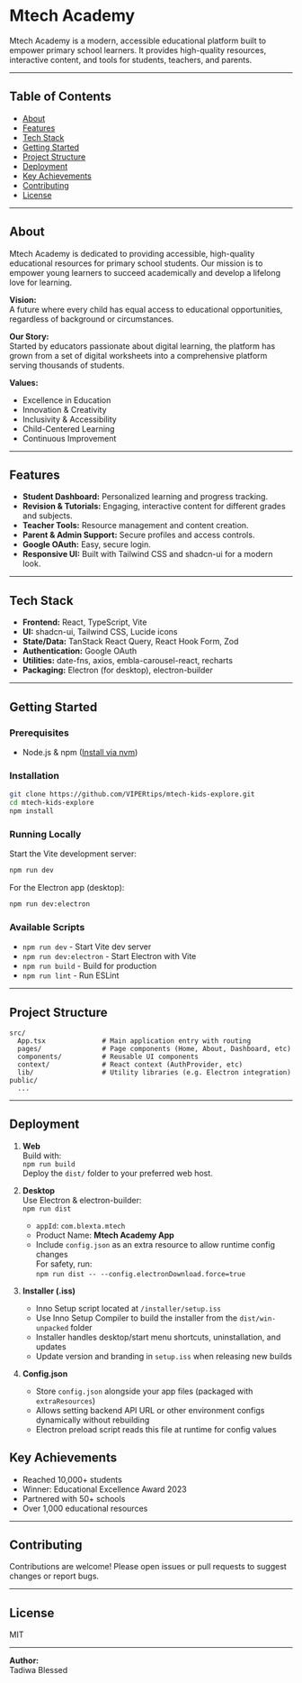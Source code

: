 # Mtech Academy

Mtech Academy is a modern, accessible educational platform built to empower primary school learners. It provides high-quality resources, interactive content, and tools for students, teachers, and parents.

---

## Table of Contents

- [About](#about)
- [Features](#features)
- [Tech Stack](#tech-stack)
- [Getting Started](#getting-started)
- [Project Structure](#project-structure)
- [Deployment](#deployment)
- [Key Achievements](#key-achievements)
- [Contributing](#contributing)
- [License](#license)

---

## About

Mtech Academy is dedicated to providing accessible, high-quality educational resources for primary school students. Our mission is to empower young learners to succeed academically and develop a lifelong love for learning.

**Vision:**  
A future where every child has equal access to educational opportunities, regardless of background or circumstances.

**Our Story:**  
Started by educators passionate about digital learning, the platform has grown from a set of digital worksheets into a comprehensive platform serving thousands of students.

**Values:**
- Excellence in Education
- Innovation & Creativity
- Inclusivity & Accessibility
- Child-Centered Learning
- Continuous Improvement

---

## Features

- **Student Dashboard:** Personalized learning and progress tracking.
- **Revision & Tutorials:** Engaging, interactive content for different grades and subjects.
- **Teacher Tools:** Resource management and content creation.
- **Parent & Admin Support:** Secure profiles and access controls.
- **Google OAuth:** Easy, secure login.
- **Responsive UI:** Built with Tailwind CSS and shadcn-ui for a modern look.

---

## Tech Stack

- **Frontend:** React, TypeScript, Vite
- **UI:** shadcn-ui, Tailwind CSS, Lucide icons
- **State/Data:** TanStack React Query, React Hook Form, Zod
- **Authentication:** Google OAuth
- **Utilities:** date-fns, axios, embla-carousel-react, recharts
- **Packaging:** Electron (for desktop), electron-builder

---

## Getting Started

### Prerequisites

- Node.js & npm ([Install via nvm](https://github.com/nvm-sh/nvm#installing-and-updating))

### Installation

```sh
git clone https://github.com/VIPERtips/mtech-kids-explore.git
cd mtech-kids-explore
npm install
```

### Running Locally

Start the Vite development server:

```sh
npm run dev
```

For the Electron app (desktop):

```sh
npm run dev:electron
```

### Available Scripts

- `npm run dev` - Start Vite dev server
- `npm run dev:electron` - Start Electron with Vite
- `npm run build` - Build for production
- `npm run lint` - Run ESLint

---

## Project Structure

```
src/
  App.tsx              # Main application entry with routing
  pages/               # Page components (Home, About, Dashboard, etc)
  components/          # Reusable UI components
  context/             # React context (AuthProvider, etc)
  lib/                 # Utility libraries (e.g. Electron integration)
public/
  ...
```

---

## Deployment

1. **Web**  
   Build with:  
   `npm run build`  
   Deploy the `dist/` folder to your preferred web host.

2. **Desktop**  
   Use Electron & electron-builder:  
   `npm run dist`  
   - `appId`: `com.blexta.mtech`  
   - Product Name: **Mtech Academy App**  
   - Include `config.json` as an extra resource to allow runtime config changes  
   For safety, run:  
   `npm run dist -- --config.electronDownload.force=true`

3. **Installer (.iss)**  
   - Inno Setup script located at `/installer/setup.iss`  
   - Use Inno Setup Compiler to build the installer from the `dist/win-unpacked` folder  
   - Installer handles desktop/start menu shortcuts, uninstallation, and updates  
   - Update version and branding in `setup.iss` when releasing new builds

4. **Config.json**  
   - Store `config.json` alongside your app files (packaged with `extraResources`)  
   - Allows setting backend API URL or other environment configs dynamically without rebuilding  
   - Electron preload script reads this file at runtime for config values

## Key Achievements

- Reached 10,000+ students
- Winner: Educational Excellence Award 2023
- Partnered with 50+ schools
- Over 1,000 educational resources

---

## Contributing

Contributions are welcome! Please open issues or pull requests to suggest changes or report bugs.

---

## License

MIT

---

**Author:**  
Tadiwa Blessed  
